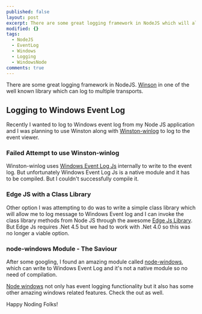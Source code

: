 ```yaml
---
published: false
layout: post
excerpt: There are some great logging framework in NodeJS which will allow you to log to various destinations. Winson in one of the good logging framework which can log to multiple transports.
modified: {}
tags: 
  - NodeJS
  - EventLog
  - Windows
  - Logging
  - WindowsNode
comments: true
---
```


There are some great logging framework in NodeJS. [Winson](https://github.com/winstonjs/winston) in one of the well known library which can log to multiple transports.

## Logging to Windows Event Log
Recently I wanted to log to Windows event log from my Node JS application and I was planning to use Winston along with [Winston-winlog](https://github.com/jfromaniello/winston-winlog) to log to the event viewer.

### Failed Attempt to use Winston-winlog
Winston-winlog uses [Windows Event Log Js](http://jfromaniello.github.io/windowseventlogjs/) internally to write to the event log. But unfortunately Windows Event Log Js is a native module and it has to be compiled. But I couldn't successfully compile it.

### Edge JS with a Class Library
Other option I was attempting to do was to write a simple class library which will allow  me to log message to Windows Event log and I can invoke the class library methods from Node JS through the awesome [Edge Js Library](https://github.com/tjanczuk/edge). But Edge Js requires .Net 4.5 but we had to work with .Net 4.0 so this was no longer a viable option.

### node-windows Module - The Saviour
After some googling, I found an amazing module called [node-windows](https://github.com/coreybutler/node-windows), which can write to Windows Event Log and it's not a native module so no need of compilation. 

[Node windows](https://github.com/coreybutler/node-windows) not only has event logging functionality but it also has some other amazing windows related features. Check the out as well.


Happy Noding Folks!